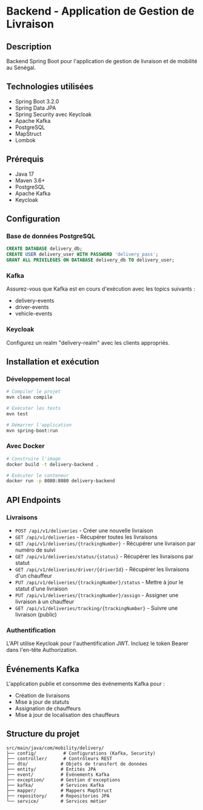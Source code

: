 # Backend - Application de Gestion de Livraison

## Description
Backend Spring Boot pour l'application de gestion de livraison et de mobilité au Sénégal.

## Technologies utilisées
- Spring Boot 3.2.0
- Spring Data JPA
- Spring Security avec Keycloak
- Apache Kafka
- PostgreSQL
- MapStruct
- Lombok

## Prérequis
- Java 17
- Maven 3.6+
- PostgreSQL
- Apache Kafka
- Keycloak

## Configuration

### Base de données PostgreSQL
```sql
CREATE DATABASE delivery_db;
CREATE USER delivery_user WITH PASSWORD 'delivery_pass';
GRANT ALL PRIVILEGES ON DATABASE delivery_db TO delivery_user;
```

### Kafka
Assurez-vous que Kafka est en cours d'exécution avec les topics suivants :
- delivery-events
- driver-events
- vehicle-events

### Keycloak
Configurez un realm "delivery-realm" avec les clients appropriés.

## Installation et exécution

### Développement local
```bash
# Compiler le projet
mvn clean compile

# Exécuter les tests
mvn test

# Démarrer l'application
mvn spring-boot:run
```

### Avec Docker
```bash
# Construire l'image
docker build -t delivery-backend .

# Exécuter le conteneur
docker run -p 8080:8080 delivery-backend
```

## API Endpoints

### Livraisons
- `POST /api/v1/deliveries` - Créer une nouvelle livraison
- `GET /api/v1/deliveries` - Récupérer toutes les livraisons
- `GET /api/v1/deliveries/{trackingNumber}` - Récupérer une livraison par numéro de suivi
- `GET /api/v1/deliveries/status/{status}` - Récupérer les livraisons par statut
- `GET /api/v1/deliveries/driver/{driverId}` - Récupérer les livraisons d'un chauffeur
- `PUT /api/v1/deliveries/{trackingNumber}/status` - Mettre à jour le statut d'une livraison
- `PUT /api/v1/deliveries/{trackingNumber}/assign` - Assigner une livraison à un chauffeur
- `GET /api/v1/deliveries/tracking/{trackingNumber}` - Suivre une livraison (public)

### Authentification
L'API utilise Keycloak pour l'authentification JWT. Incluez le token Bearer dans l'en-tête Authorization.

## Événements Kafka

L'application publie et consomme des événements Kafka pour :
- Création de livraisons
- Mise à jour de statuts
- Assignation de chauffeurs
- Mise à jour de localisation des chauffeurs

## Structure du projet
```
src/main/java/com/mobility/delivery/
├── config/          # Configurations (Kafka, Security)
├── controller/      # Contrôleurs REST
├── dto/            # Objets de transfert de données
├── entity/         # Entités JPA
├── event/          # Événements Kafka
├── exception/      # Gestion d'exceptions
├── kafka/          # Services Kafka
├── mapper/         # Mappers MapStruct
├── repository/     # Repositories JPA
└── service/        # Services métier
``` 